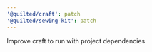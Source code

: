 ```yaml
---
'@quilted/craft': patch
'@quilted/sewing-kit': patch
---
```


Improve craft to run with project dependencies
